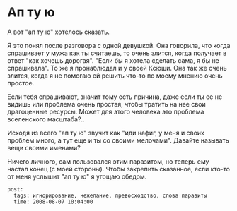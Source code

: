 # Ап ту ю

А вот "ап ту ю" хотелось сказать.

Я это понял после разговора с одной девушкой. Она говорила, что когда спрашивает у мужа
как ты считаешь, то очень злится, когда получает в ответ "как хочешь дорогая". "Если бы
я хотела сделать сама, я бы не спрашивала". То же я пронаблюдал и у своей Ксюши. Она так
же очень злится, когда я не помогаю ей решить что-то по моему мнению очень простое.

Если тебя спрашивают, значит тому есть причина, даже если ты ее не видишь или проблема
очень простая, чтобы тратить на нее свои драгоценные ресурсы. Может для этого человека
это проблема вселенского масштаба?..

Исходя из всего "ап ту ю" звучит как "иди нафиг, у меня и своих проблем много, а тут
еще и ты со своими мелочами". Давайте называть вещи своими именами?

Ничего личного, сам пользовался этим паразитом, но теперь ему настал конец (с моей стороны).
Чтобы закрепить сказанное, если кто-то от меня услышит "ап ту ю" я угощаю обедом.

```
post:   
  tags: игнорирование, нежелание, превосходство, слова паразиты
  time: 2008-08-07 10:04:00
```